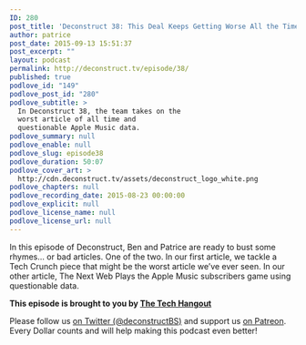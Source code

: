 ```yaml
---
ID: 280
post_title: 'Deconstruct 38: This Deal Keeps Getting Worse All the Time'
author: patrice
post_date: 2015-09-13 15:51:37
post_excerpt: ""
layout: podcast
permalink: http://deconstruct.tv/episode/38/
published: true
podlove_id: "149"
podlove_post_id: "280"
podlove_subtitle: >
  In Deconstruct 38, the team takes on the
  worst article of all time and
  questionable Apple Music data.
podlove_summary: null
podlove_enable: null
podlove_slug: episode38
podlove_duration: 50:07
podlove_cover_art: >
  http://cdn.deconstruct.tv/assets/deconstruct_logo_white.png
podlove_chapters: null
podlove_recording_date: 2015-08-23 00:00:00
podlove_explicit: null
podlove_license_name: null
podlove_license_url: null
---
```

<p>In this episode of Deconstruct, Ben and Patrice are ready to bust some rhymes… or bad articles.  One of the two.  In our first article, we tackle a Tech Crunch piece that might be the worst article we’ve ever seen.  In our other article, The Next Web Plays the Apple Music subscribers game using questionable data.

<strong>This episode is brought to you by <a href="http://thetechhangout.com">The Tech Hangout</a></strong>
</p>
<p>Please follow us <a href="http://twitter.com/deconstructBS">on Twitter (@deconstructBS)</a> and support us <a href="http://patreon.com/deconstruct">on Patreon</a>. Every Dollar counts and will help making this podcast even better!
</p>